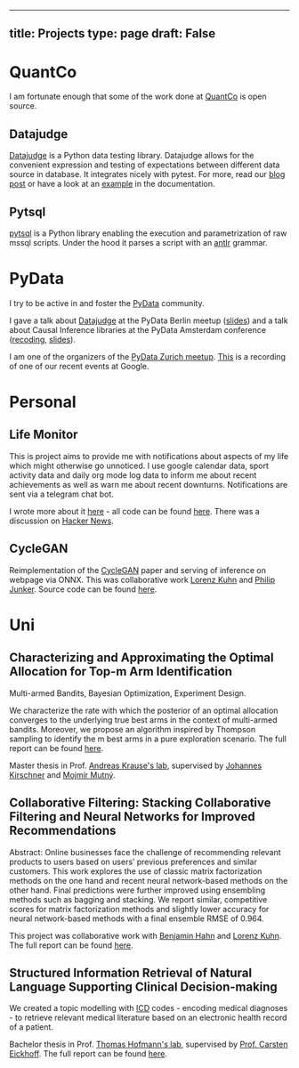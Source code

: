  ---
title: Projects
type: page
draft: False
---

# QuantCo
I am fortunate enough that some of the work done at [QuantCo](https://quantco.com/) is open source.

## Datajudge

[Datajudge](https://github.com/quantco/datajudge) is a Python data testing library. Datajudge allows for the convenient expression and testing of expectations between different data source in database. It integrates nicely with pytest. For more, read our [blog post](https://tech.quantco.com/2022/06/20/datajudge.html) or have a look at an [example](https://datajudge.readthedocs.io/en/latest/examples/example.html) in the documentation.


## Pytsql

[pytsql](https://github.com/Quantco/pytsql) is a Python library enabling the execution and parametrization of raw mssql scripts. Under the hood it parses a script with an [antlr](https://www.antlr.org/) grammar.


# PyData

I try to be active in and foster the [PyData](https://pydata.org/) community.

I gave a talk about [Datajudge](https://github.com/quantco/datajudge) at the PyData Berlin meetup ([slides](https://github.com/kklein/datajudge-presentation/blob/main/slides.pdf)) and a talk about Causal Inference libraries at the PyData Amsterdam conference ([recoding](https://youtu.be/cRS4yZt6OU4?si=YP-ETWSfReUcS9rV), [slides](https://github.com/kklein/pydata_ams/blob/main/slides/slides.pdf)).

I am one of the organizers of the [PyData Zurich meetup](https://www.meetup.com/pydata-zurich/). [This](https://youtu.be/1qeMyC1V94A?si=5k0wTdopT801tySa) is a recording of one of our recent events at Google.


# Personal

## Life Monitor
This is project aims to provide me with notifications about aspects of my life which might otherwise go unnoticed. I use google calendar data, sport activity data and daily org mode log data to inform me about recent achievements as well as warn me about recent downturns. Notifications are sent via a telegram chat bot.

I wrote more about it [here](https://kevinkle.in/posts/2022-05-21-life_monitor/) - all code can be found [here](https://github.com/kklein/life-monitor). There was a discussion on [Hacker News](https://news.ycombinator.com/item?id=31477851).

## CycleGAN
Reimplementation of the [CycleGAN](https://arxiv.org/abs/1703.10593) paper and serving of inference on webpage via ONNX. This was collaborative work [Lorenz Kuhn](https://lorenzkuhn.com/) and [Philip Junker](https://ch.linkedin.com/in/philip-junker). Source code can be found [here](https://github.com/lorenzkuhn/CycleGanApp).

# Uni

## Characterizing and Approximating the Optimal Allocation for Top-m Arm Identification

Multi-armed Bandits, Bayesian Optimization, Experiment Design.

We characterize the rate with which the posterior of an optimal allocation converges to the underlying true best arms in the context of multi-armed bandits. Moreover, we propose an algorithm inspired by Thompson sampling to identify the m best arms in a pure exploration scenario. The full report can be found [here](https://github.com/kklein/master-thesis/blob/master/thesis.pdf).

Master thesis in Prof. [Andreas Krause's lab](https://las.inf.ethz.ch/krausea), supervised by [Johannes Kirschner](https://las.inf.ethz.ch/people/johannes-kirschner) and [Mojmír Mutný](https://mojmirmutny.github.io/).

## Collaborative Filtering: Stacking Collaborative Filtering and Neural Networks for Improved Recommendations

Abstract: Online businesses face the challenge of recommending relevant products to users based on users’ previous preferences and similar customers. This work explores the use of classic matrix factorization methods on the one hand and recent neural network-based methods on the other hand. Final predictions were further improved using ensembling methods such as bagging and stacking. We report similar, competitive scores for matrix factorization methods and slightly lower accuracy for neural network-based methods with a final ensemble RMSE of 0.964.

This project was collaborative work with [Benjamin Hahn](https://benjaminha.hn/) and [Lorenz Kuhn](https://www.lorenzkuhn.com/). The full report can be found [here](https://github.com/kklein/CILRecommender2018/blob/master/report/report.pdf).

## Structured Information Retrieval of Natural Language Supporting Clinical Decision-making
We created a topic modelling with [ICD](https://en.wikipedia.org/wiki/International_Classification_of_Diseases#ICD-9) codes - encoding medical diagnoses - to retrieve relevant medical literature based on an electronic health record of a patient.

Bachelor thesis in Prof. [Thomas Hofmann's lab](http://www.da.inf.ethz.ch/people/ThomasHofmann/), supervised by [Prof. Carsten Eickhoff](https://brown.edu/Research/AI/people/carsten.html).
The full report can be found [here](https://github.com/kklein/BachelorThesisReport/blob/master/klein.pdf).
